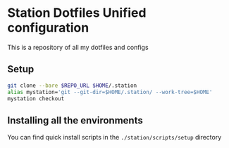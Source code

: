 # Station Dotfiles Unified configuration

This is a repository of all my dotfiles and configs

## Setup

```bash
git clone --bare $REPO_URL $HOME/.station
alias mystation='git --git-dir=$HOME/.station/ --work-tree=$HOME'
mystation checkout
```

## Installing all the environments

You can find quick install scripts in the `./station/scripts/setup` directory
